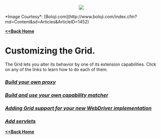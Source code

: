 <p align="center"> 
<img src='./images/banner.jpg'>
</p>
*Image Courtesy*: [Boloji.com](http://www.boloji.com/index.cfm?md=Content&sd=Articles&ArticleID=1452)

[**<<Back Home**](./README.md)

# Customizing the Grid.

The Grid lets you alter its behavior by one of its extension capabilities.
Click on any of the links to learn how to do each of them.

### [**_Build your own proxy_**](./CUSTOM_PROXY.md)
### [**_Build and use your own capability matcher_**](./CAPABILITY_MATCHER.md)
### [**_Adding Grid support for your new WebDriver implementation_**](./SUPPORT_NEW_WEBDRIVER.md)
### [**_Add servlets_**](./CUSTOM_SERVLETS.md)

[**<<Back Home**](./README.md)
